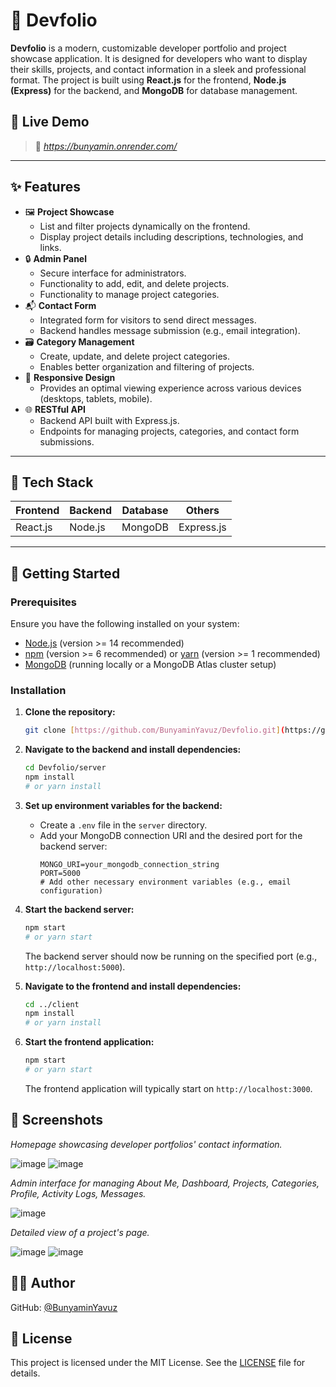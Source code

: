 # 💼 Devfolio

**Devfolio** is a modern, customizable developer portfolio and project showcase application. It is designed for developers who want to display their skills, projects, and contact information in a sleek and professional format. The project is built using **React.js** for the frontend, **Node.js (Express)** for the backend, and **MongoDB** for database management.

## 📌 Live Demo

> 🚧 _https://bunyamin.onrender.com/_

---

## ✨ Features

- 🖼️ **Project Showcase**
  - List and filter projects dynamically on the frontend.
  - Display project details including descriptions, technologies, and links.
- 🔒 **Admin Panel**
  - Secure interface for administrators.
  - Functionality to add, edit, and delete projects.
  - Functionality to manage project categories.
- 📬 **Contact Form**
  - Integrated form for visitors to send direct messages.
  - Backend handles message submission (e.g., email integration).
- 🗃️ **Category Management**
  - Create, update, and delete project categories.
  - Enables better organization and filtering of projects.
- 💅 **Responsive Design**
  - Provides an optimal viewing experience across various devices (desktops, tablets, mobile).
- 🌐 **RESTful API**
  - Backend API built with Express.js.
  - Endpoints for managing projects, categories, and contact form submissions.

---

## 🧰 Tech Stack

| Frontend      | Backend       | Database | Others         |
|---------------|---------------|----------|----------------|
| React.js      | Node.js       | MongoDB  | Express.js     |


---
## 🚀 Getting Started

### Prerequisites

Ensure you have the following installed on your system:

- [Node.js](https://nodejs.org/) (version >= 14 recommended)
- [npm](https://www.npmjs.com/) (version >= 6 recommended) or [yarn](https://yarnpkg.com/) (version >= 1 recommended)
- [MongoDB](https://www.mongodb.com/) (running locally or a MongoDB Atlas cluster setup)

### Installation

1. **Clone the repository:**
   ```bash
   git clone [https://github.com/BunyaminYavuz/Devfolio.git](https://github.com/BunyaminYavuz/Devfolio.git)
   ```

2.  **Navigate to the backend and install dependencies:**

    ```bash
    cd Devfolio/server
    npm install
    # or yarn install
    ```

3.  **Set up environment variables for the backend:**

      - Create a `.env` file in the `server` directory.
      - Add your MongoDB connection URI and the desired port for the backend server:
        ```
        MONGO_URI=your_mongodb_connection_string
        PORT=5000
        # Add other necessary environment variables (e.g., email configuration)
        ```

4.  **Start the backend server:**

    ```bash
    npm start
    # or yarn start
    ```

    The backend server should now be running on the specified port (e.g., `http://localhost:5000`).

5.  **Navigate to the frontend and install dependencies:**

    ```bash
    cd ../client
    npm install
    # or yarn install
    ```

6.  **Start the frontend application:**

    ```bash
    npm start
    # or yarn start
    ```

    The frontend application will typically start on `http://localhost:3000`.

## 📸 Screenshots

*Homepage showcasing developer portfolios' contact information.*

![image](https://github.com/user-attachments/assets/144ef08e-f7a7-4d42-9dd3-53209bd4a72d)
![image](https://github.com/user-attachments/assets/667c3499-c4a6-44d6-971b-15f97aa1f679)


*Admin interface for managing About Me, Dashboard, Projects, Categories, Profile, Activity Logs, Messages.*

![image](https://github.com/user-attachments/assets/4f022627-4c06-40a5-828a-5fbf6b59525d)


*Detailed view of a project's page.*

![image](https://github.com/user-attachments/assets/5893423c-dbf3-4906-a29b-b75f62f3da49)
![image](https://github.com/user-attachments/assets/cf12b493-0545-4889-8c3b-4ea28297a664)


## 🧑‍💻 Author

GitHub: [@BunyaminYavuz](https://github.com/BunyaminYavuz)

## 📄 License

This project is licensed under the MIT License. See the [LICENSE](https://opensource.org/licenses/MIT) file for details.
```
